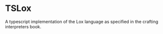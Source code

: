 # TSLox
A typescript implementation of the Lox language as specified in the crafting interpreters book.
